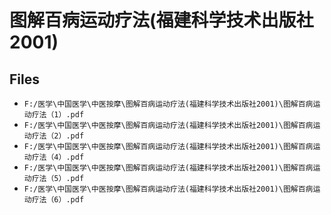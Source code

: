 # 图解百病运动疗法(福建科学技术出版社2001)

## Files

- `F:/医学\中国医学\中医按摩\图解百病运动疗法(福建科学技术出版社2001)\图解百病运动疗法（1）.pdf`
- `F:/医学\中国医学\中医按摩\图解百病运动疗法(福建科学技术出版社2001)\图解百病运动疗法（2）.pdf`
- `F:/医学\中国医学\中医按摩\图解百病运动疗法(福建科学技术出版社2001)\图解百病运动疗法（4）.pdf`
- `F:/医学\中国医学\中医按摩\图解百病运动疗法(福建科学技术出版社2001)\图解百病运动疗法（5）.pdf`
- `F:/医学\中国医学\中医按摩\图解百病运动疗法(福建科学技术出版社2001)\图解百病运动疗法（6）.pdf`

